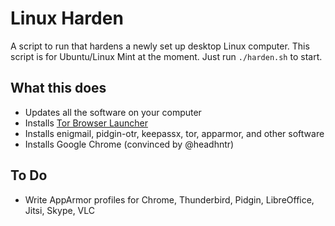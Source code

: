 # Linux Harden

A script to run that hardens a newly set up desktop Linux computer. This script is for Ubuntu/Linux Mint at the moment. Just run `./harden.sh` to start.

## What this does

* Updates all the software on your computer
* Installs [Tor Browser Launcher](https://github.com/micahflee/torbrowser-launcher)
* Installs enigmail, pidgin-otr, keepassx, tor, apparmor, and other software
* Installs Google Chrome (convinced by @headhntr)

## To Do

* Write AppArmor profiles for Chrome, Thunderbird, Pidgin, LibreOffice, Jitsi, Skype, VLC

